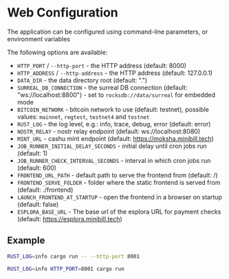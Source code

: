 # Web Configuration

The application can be configured using command-line parameters, or environment variables

The following options are available:

* `HTTP_PORT` / `--http-port` - the HTTP address (default: 8000)
* `HTTP_ADDRESS` / `--http-address` - the HTTP address (default: 127.0.0.1)
* `DATA_DIR` - the data directory root (default: ".")
* `SURREAL_DB_CONNECTION` - the surreal DB connection (default: "ws://localhost:8800") - set to `rocksdb://data/surreal` for embedded mode
* `BITCOIN_NETWORK` - bitcoin network to use (default: testnet), possible values: `mainnet`, `regtest`, `testnet4` and `testnet`
* `RUST_LOG` - the log level, e.g.: info, trace, debug, error (default: error)
* `NOSTR_RELAY` - nostr relay endpoint (default: ws://localhost:8080)
* `MINT_URL` - cashu mint endpoint (default: https://moksha.minibill.tech)
* `JOB_RUNNER_INITIAL_DELAY_SECONDS` - initial delay until cron jobs run (default: 1)
* `JOB_RUNNER_CHECK_INTERVAL_SECONDS` - interval in which cron jobs run (default: 600)
* `FRONTEND_URL_PATH` - default path to serve the frontend from (default: /)
* `FRONTEND_SERVE_FOLDER` - folder where the static frontend is served from (default: ./frontend)
* `LAUNCH_FRONTEND_AT_STARTUP` - open the frontend in a browser on startup (default: false)
* `ESPLORA_BASE_URL` - The base url of the esplora URL for payment checks (default: https://esplora.minibill.tech)

## Example

```bash
RUST_LOG=info cargo run -- --http-port 8001

RUST_LOG=info HTTP_PORT=8001 cargo run
```

